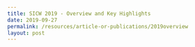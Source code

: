```yaml
---
title: SICW 2019 - Overview and Key Highlights
date: 2019-09-27
permalink: /resources/article-or-publications/2019overview
layout: post
---
```

